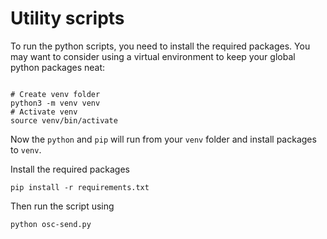 # Utility scripts

To run the python scripts, you need to install the required packages. You may want to consider using a virtual environment to keep your global python packages neat:

```

# Create venv folder
python3 -m venv venv
# Activate venv
source venv/bin/activate
```

Now the `python` and `pip` will run from your `venv` folder and install packages to `venv`.

Install the required packages

```
pip install -r requirements.txt
```

Then run the script using

```
python osc-send.py
```
